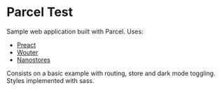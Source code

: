 # Parcel Test

Sample web application built with Parcel. Uses:
* [Preact](https://github.com/preactjs/preact)
* [Wouter](https://github.com/molefrog/wouter)
* [Nanostores](https://github.com/nanostores/nanostores)

Consists on a basic example with routing, store and dark mode toggling. Styles implemented with sass.
